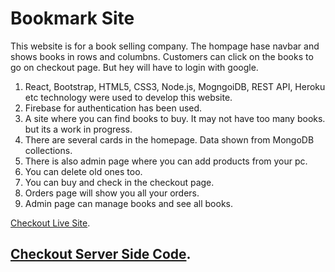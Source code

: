# Bookmark Site

This website is for a book selling company. The hompage hase navbar and shows books in rows and columbns. Customers can click on the books to go on checkout page. But hey will have to login with google.

1. React, Bootstrap, HTML5, CSS3, Node.js, MogngoiDB, REST API, Heroku etc technology were used to develop this website.
2. Firebase for authentication has been used.
3. A site where you can find books to buy. It may not have too many books. but its a work in progress.
4. There are several cards in the homepage. Data shown from MongoDB collections.
5. There is also admin page where you can add products from your pc.
6. You can delete old ones too.
7. You can buy and check in the checkout page.
8. Orders page will show you all your orders.
9. Admin page can manage books and see all books.

[Checkout Live Site](https://bookmark-7dff4.web.app/).
## [Checkout Server Side Code](https://github.com/Omar-Meharab/bookmark-server).
